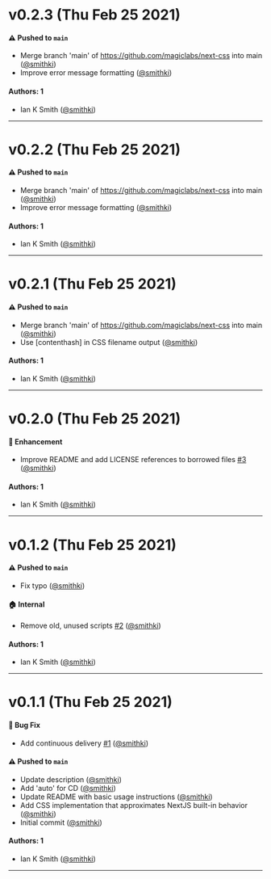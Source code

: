 # v0.2.3 (Thu Feb 25 2021)

#### ⚠️ Pushed to `main`

- Merge branch 'main' of https://github.com/magiclabs/next-css into main ([@smithki](https://github.com/smithki))
- Improve error message formatting ([@smithki](https://github.com/smithki))

#### Authors: 1

- Ian K Smith ([@smithki](https://github.com/smithki))

---

# v0.2.2 (Thu Feb 25 2021)

#### ⚠️ Pushed to `main`

- Merge branch 'main' of https://github.com/magiclabs/next-css into main ([@smithki](https://github.com/smithki))
- Improve error message formatting ([@smithki](https://github.com/smithki))

#### Authors: 1

- Ian K Smith ([@smithki](https://github.com/smithki))

---

# v0.2.1 (Thu Feb 25 2021)

#### ⚠️ Pushed to `main`

- Merge branch 'main' of https://github.com/magiclabs/next-css into main ([@smithki](https://github.com/smithki))
- Use [contenthash] in CSS filename output ([@smithki](https://github.com/smithki))

#### Authors: 1

- Ian K Smith ([@smithki](https://github.com/smithki))

---

# v0.2.0 (Thu Feb 25 2021)

#### 🚀 Enhancement

- Improve README and add LICENSE references to borrowed files [#3](https://github.com/magiclabs/next-css/pull/3) ([@smithki](https://github.com/smithki))

#### Authors: 1

- Ian K Smith ([@smithki](https://github.com/smithki))

---

# v0.1.2 (Thu Feb 25 2021)

#### ⚠️ Pushed to `main`

- Fix typo ([@smithki](https://github.com/smithki))

#### 🏠 Internal

- Remove old, unused scripts [#2](https://github.com/magiclabs/next-css/pull/2) ([@smithki](https://github.com/smithki))

#### Authors: 1

- Ian K Smith ([@smithki](https://github.com/smithki))

---

# v0.1.1 (Thu Feb 25 2021)

#### 🐛 Bug Fix

- Add continuous delivery [#1](https://github.com/magiclabs/next-css/pull/1) ([@smithki](https://github.com/smithki))

#### ⚠️ Pushed to `main`

- Update description ([@smithki](https://github.com/smithki))
- Add 'auto' for CD ([@smithki](https://github.com/smithki))
- Update README with basic usage instructions ([@smithki](https://github.com/smithki))
- Add CSS implementation that approximates NextJS built-in behavior ([@smithki](https://github.com/smithki))
- Initial commit ([@smithki](https://github.com/smithki))

#### Authors: 1

- Ian K Smith ([@smithki](https://github.com/smithki))

---

